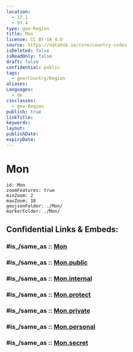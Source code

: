 ```yaml
---
location:
  - 17.1
  - 97.4
type: geo-Region
title: Mon
license: CC BY-SA 4.0
source: https://datahub.io/core/country-codes
isDeleted: false
isReadOnly: false
draft: false
confidential: public
tags:
  - geo/Country/Region
aliases:
Languages:
  - de
cssclasses:
  - geo-Region
publish: true
linkTitle:
keywords:
layout:
publishDate:
expiryDate:
---
```


# Mon

```leaflet
id: Mon
zoomFeatures: true 
minZoom: 2 
maxZoom: 18
geojsonFolder: ./Mon/
markerFolder: ./Mon/
```


## Confidential Links & Embeds: 

### #is_/same_as :: [Mon](/_Standards/Earth/Continent/Asia/Asia~South~East/Myanmar/States~Myanmar/Mon.md) 

### #is_/same_as :: [Mon.public](/_public/Earth/Continent/Asia/Asia~South~East/Myanmar/States~Myanmar/Mon.public.md) 

### #is_/same_as :: [Mon.internal](/_internal/Earth/Continent/Asia/Asia~South~East/Myanmar/States~Myanmar/Mon.internal.md) 

### #is_/same_as :: [Mon.protect](/_protect/Earth/Continent/Asia/Asia~South~East/Myanmar/States~Myanmar/Mon.protect.md) 

### #is_/same_as :: [Mon.private](/_private/Earth/Continent/Asia/Asia~South~East/Myanmar/States~Myanmar/Mon.private.md) 

### #is_/same_as :: [Mon.personal](/_personal/Earth/Continent/Asia/Asia~South~East/Myanmar/States~Myanmar/Mon.personal.md) 

### #is_/same_as :: [Mon.secret](/_secret/Earth/Continent/Asia/Asia~South~East/Myanmar/States~Myanmar/Mon.secret.md)

